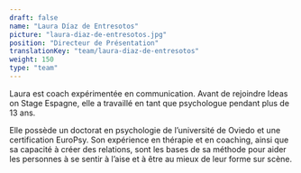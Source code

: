 ```yaml
---
draft: false
name: "Laura Díaz de Entresotos"
picture: "laura-diaz-de-entresotos.jpg"
position: "Directeur de Présentation"
translationKey: "team/laura-diaz-de-entresotos"
weight: 150
type: "team"
---
```

Laura est coach expérimentée en communication. Avant de rejoindre Ideas on Stage Espagne, elle a travaillé en tant que psychologue pendant plus de 13 ans.

Elle possède un doctorat en psychologie de l’université de Oviedo et une certification EuroPsy. Son expérience en thérapie et en coaching, ainsi que sa capacité à créer des relations, sont les bases de sa méthode pour aider les personnes à se sentir à l’aise et à être au mieux de leur forme sur scène.
